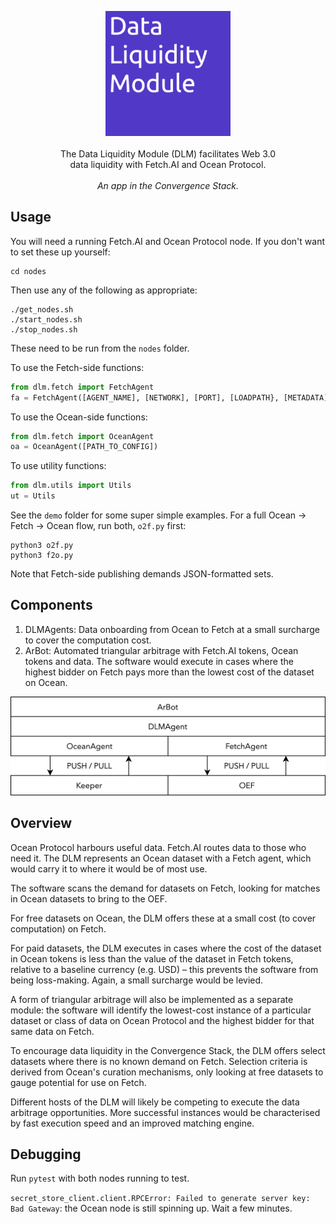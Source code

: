 <p align="center">
    <img src="./img/dlm_logo.png" width="200" />
    <br><br>
    The Data Liquidity Module (DLM) facilitates Web 3.0<br>
    data liquidity with Fetch.AI and Ocean Protocol.<br><br>
    <i>An app in the Convergence Stack.</i>
</p>


## Usage

You will need a running Fetch.AI and Ocean Protocol node. If you don't want to set these up yourself:
```
cd nodes
```
Then use any of the following as appropriate:
```
./get_nodes.sh
./start_nodes.sh
./stop_nodes.sh
```
These need to be run from the `nodes` folder.

To use the Fetch-side functions:
```python
from dlm.fetch import FetchAgent
fa = FetchAgent([AGENT_NAME], [NETWORK], [PORT], [LOADPATH}, [METADATA], [PRICE])
```

To use the Ocean-side functions:
```python
from dlm.fetch import OceanAgent
oa = OceanAgent([PATH_TO_CONFIG])
```

To use utility functions:
```python
from dlm.utils import Utils
ut = Utils
```

See the `demo` folder for some super simple examples. For a full Ocean -> Fetch -> Ocean flow, run both, `o2f.py` first:
```
python3 o2f.py
python3 f2o.py
```

Note that Fetch-side publishing demands JSON-formatted sets.

## Components

1. DLMAgents: Data onboarding from Ocean to Fetch at a small surcharge to cover the computation cost.
2. ArBot: Automated triangular arbitrage with Fetch.AI tokens, Ocean tokens and data. The software would execute in cases where the highest bidder on Fetch pays more than the lowest cost of the dataset on Ocean.

<p align="center">
    <img src="./img/dlm_stack.png" width="550" />
</p>

## Overview

Ocean Protocol harbours useful data. Fetch.AI routes data to those who need it. The DLM represents an Ocean dataset with a Fetch agent, which would carry it to where it would be of most use.

The software scans the demand for datasets on Fetch, looking for matches in Ocean datasets to bring to the OEF. 

For free datasets on Ocean, the DLM offers these at a small cost (to cover computation) on Fetch.

For paid datasets, the DLM executes in cases where the cost of the dataset in Ocean tokens is less than the value of the dataset in Fetch tokens, relative to a baseline currency (e.g. USD) – this prevents the software from being loss-making. Again, a small surcharge would be levied.

A form of triangular arbitrage will also be implemented as a separate module: the software will identify the lowest-cost instance of a particular dataset or class of data on Ocean Protocol and the highest bidder for that same data on Fetch.

To encourage data liquidity in the Convergence Stack, the DLM offers select datasets where there is no known demand on Fetch. Selection criteria is derived from Ocean's curation mechanisms, only looking at free datasets to gauge potential for use on Fetch.

Different hosts of the DLM will likely be competing to execute the data arbitrage opportunities. More successful instances would be characterised by fast execution speed and an improved matching engine.

## Debugging

Run `pytest` with both nodes running to test. 

`secret_store_client.client.RPCError: Failed to generate server key: Bad Gateway`: the Ocean node is still spinning up. Wait a few minutes.

